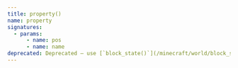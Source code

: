 ```yaml
---
title: property()
name: property
signatures:
  - params:
      - name: pos
      - name: name
deprecated: Deprecated — use [`block_state()`](/minecraft/world/block_state/)
---
```

